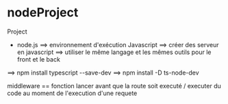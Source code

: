 # nodeProject
Project 


- node.js ==> environnement d'exécution Javascript
==> créer des serveur en javascript
==> utiliser le même langage et les mêmes outils pour le front et le back

==> npm install typescript --save-dev
==> npm install -D ts-node-dev

middleware == fonction lancer avant que la route soit executé / executer du code au moment de l'execution d'une requete